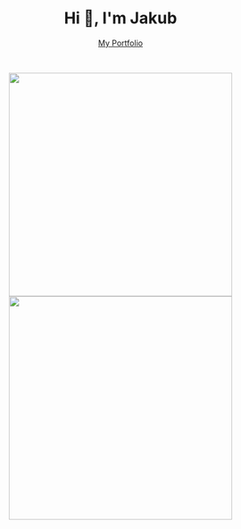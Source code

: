 <h1 align="center">Hi 👋, I'm Jakub</h1>
<p align = "center"><a href="https://www.jakubzawadzki.dev/">My Portfolio</a></p>
<br>

<p align = "center">
  <img src = "https://github-readme-stats.vercel.app/api?username=NVTIVZ&show_icons=true&theme=bear" width = 400>
  <img src = "https://github-readme-streak-stats.herokuapp.com?user=NVTIVZ&theme=dark&hide_border=true" width = 400>
</p>

